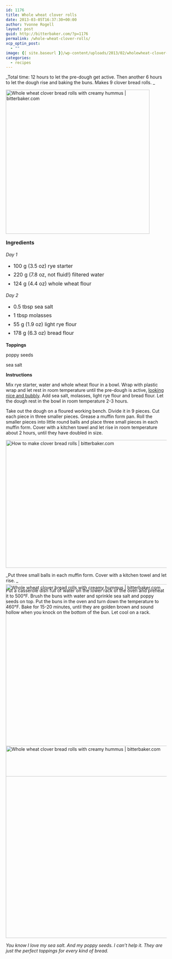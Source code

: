 ```yaml
---
id: 1176
title: Whole wheat clover rolls
date: 2013-03-05T16:37:30+00:00
author: Yvonne Rogell
layout: post
guid: http://bitterbaker.com/?p=1176
permalink: /whole-wheat-clover-rolls/
xcp_optin_post:
  - ""
image: {{ site.baseurl }}/wp-content/uploads/2013/02/wholewheat-clover-roll3foodgawker-624x631.jpg
categories:
  - recipes
---
```

_Total time: 12 hours to let the pre-dough get active. Then another 6 hours to let the dough rise and baking the buns. Makes 9 clover bread rolls. _

<img class="pinthis alignright" title="Whole wheat clover bread rolls with creamy hummus | bitterbaker.com" alt="Whole wheat clover bread rolls with creamy hummus | bitterbaker.com" src="http://bitterbaker.com/images/wholewheat-clover-roll3.jpg" width="450" />

<strong style="line-height: 1.714285714; font-size: 1rem;">Ingredients</strong>
  
_Day 1_

  * <span style="line-height: 1.714285714; font-size: 1rem;">100 g (3.5 oz) rye starter</span>
  * <span style="line-height: 1.714285714; font-size: 1rem;">220 g (7.8 oz, not fluid!) filtered water</span>
  * <span style="line-height: 1.714285714; font-size: 1rem;">124 g (4.4 oz) whole wheat flour</span>

 _Day 2_

  * <span style="line-height: 1.714285714; font-size: 1rem;">0.5 tbsp sea salt</span>
  * <span style="line-height: 1.714285714; font-size: 1rem;">1 tbsp molasses</span>
  * <span style="line-height: 1.714285714; font-size: 1rem;">55 g (1.9 oz) light rye flour</span>
  * <span style="line-height: 1.714285714; font-size: 1rem;">178 g (6.3 oz) bread flour</span>

**Toppings**
  
poppy seeds
  
sea salt

**Instructions**
  
Mix rye starter, water and whole wheat flour in a bowl. Wrap with plastic wrap and let rest in room temperature until the pre-dough is active, <a title="What an active pre-dough looks like" href="/what-an-active-pre-dough-looks-like/" target="_blank">looking nice and bubbly</a>. Add sea salt, molasses, light rye flour and bread flour. Let the dough rest in the bowl in room temperature 2-3 hours.

Take out the dough on a floured working bench. Divide it in 9 pieces. Cut each piece in three smaller pieces. Grease a muffin form pan. Roll the smaller pieces into little round balls and place three small pieces in each muffin form. Cover with a kitchen towel and let rise in room temperature about 2 hours, until they have doubled in size.

<img class="pinthis" title="How to make clover bread rolls | bitterbaker.com" alt="How to make clover bread rolls | bitterbaker.com" src="http://bitterbaker.com/images/clover-dough.jpg" width="600" height="399" />
  
_Put three small balls in each muffin form. Cover with a kitchen towel and let rise. _

Put a casserole dish full of water on the lower rack of the oven and preheat it to 500°F. Brush the buns with water and sprinkle sea salt and poppy seeds on top. Put the buns in the oven and turn down the temperature to 460°F. Bake for 15-20 minutes, until they are golden brown and sound hollow when you knock on the bottom of the bun. Let cool on a rack.

<p class="recipe-icon">
  <img class="pinthis recipe-icon" style="margin-top: -110px;" title="Whole wheat clover bread rolls with creamy hummus | bitterbaker.com" alt="Whole wheat clover bread rolls with creamy hummus | bitterbaker.com" src="http://bitterbaker.com/images/wholewheat-clover-roll-mini.jpg" width="600" />
</p>

<p class="">
  <img class="pinthis " style="margin-top: -110px;" title="Whole wheat clover bread rolls with creamy hummus | bitterbaker.com" alt="Whole wheat clover bread rolls with creamy hummus | bitterbaker.com" src="http://bitterbaker.com/images/wholewheat-clover-roll.jpg" width="600" />
</p>

_You know I love my sea salt. And my poppy seeds. I can&#8217;t help it. They are just the perfect toppings for every kind of bread._